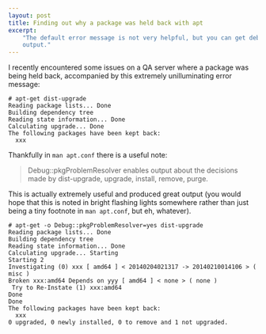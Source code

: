 ```yaml
---
layout: post
title: Finding out why a package was held back with apt
excerpt:
    "The default error message is not very helpful, but you can get debug
    output."
---
```


I recently encountered some issues on a QA server where a package was being
held back, accompanied by this extremely unilluminating error message:

    # apt-get dist-upgrade
    Reading package lists... Done
    Building dependency tree
    Reading state information... Done
    Calculating upgrade... Done
    The following packages have been kept back:
      xxx

Thankfully in `man apt.conf` there is a useful note:

> Debug::pkgProblemResolver enables output about the decisions made by
> dist-upgrade, upgrade, install, remove, purge.

This is actually extremely useful and produced great output (you would hope
that this is noted in bright flashing lights somewhere rather than just being a
tiny footnote in `man apt.conf`, but eh, whatever).

    # apt-get -o Debug::pkgProblemResolver=yes dist-upgrade
    Reading package lists... Done
    Building dependency tree
    Reading state information... Done
    Calculating upgrade... Starting
    Starting 2
    Investigating (0) xxx [ amd64 ] < 20140204021317 -> 20140210014106 > ( misc )
    Broken xxx:amd64 Depends on yyy [ amd64 ] < none > ( none )
     Try to Re-Instate (1) xxx:amd64
    Done
    Done
    The following packages have been kept back:
      xxx
    0 upgraded, 0 newly installed, 0 to remove and 1 not upgraded.
